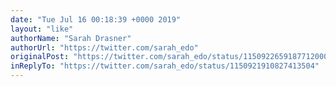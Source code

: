 ```yaml
---
date: "Tue Jul 16 00:18:39 +0000 2019"
layout: "like"
authorName: "Sarah Drasner"
authorUrl: "https://twitter.com/sarah_edo"
originalPost: "https://twitter.com/sarah_edo/status/1150922659187712000"
inReplyTo: "https://twitter.com/sarah_edo/status/1150921910827413504"
---
```

